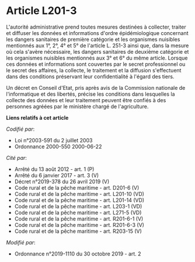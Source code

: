 # Article L201-3

L'autorité administrative prend toutes mesures destinées à collecter, traiter et diffuser les données et informations d'ordre
épidémiologique concernant les dangers sanitaires de première catégorie et les organismes nuisibles mentionnés aux 1°, 2°, 4°
et 5° de l'article L. 251-3 ainsi que, dans la mesure où cela s'avère nécessaire, les dangers sanitaires de deuxième
catégorie et les organismes nuisibles mentionnés aux 3° et 6° du même article. Lorsque ces données et informations sont
couvertes par le secret professionnel ou le secret des affaires, la collecte, le traitement et la diffusion s'effectuent dans
des conditions préservant leur confidentialité à l'égard des tiers.

Un décret en Conseil d'Etat, pris après avis de la Commission nationale de l'informatique et des libertés, précise les
conditions dans lesquelles la collecte des données et leur traitement peuvent être confiés à des personnes agréées par le
ministère chargé de l'agriculture.

**Liens relatifs à cet article**

_Codifié par_:

  - Loi n°2003-591 du 2 juillet 2003
  - Ordonnance 2000-550 2000-06-22

_Cité par_:

  - Arrêté du 13 août 2012 - art. 1 (P)
  - Arrêté du 6 janvier 2017 - art. 3 (V)
  - Décret n°2019-378 du 26 avril 2019 (V)
  - Code rural et de la pêche maritime - art. D201-6 (V)
  - Code rural et de la pêche maritime - art. L201-10 (VD)
  - Code rural et de la pêche maritime - art. L201-14 (VD)
  - Code rural et de la pêche maritime - art. L203-1 (VD)
  - Code rural et de la pêche maritime - art. L271-5 (VD)
  - Code rural et de la pêche maritime - art. R201-6-1 (V)
  - Code rural et de la pêche maritime - art. R201-6-3 (V)
  - Code rural et de la pêche maritime - art. R203-15 (V)

_Modifié par_:

  - Ordonnance n°2019-1110 du 30 octobre 2019 - art. 2
